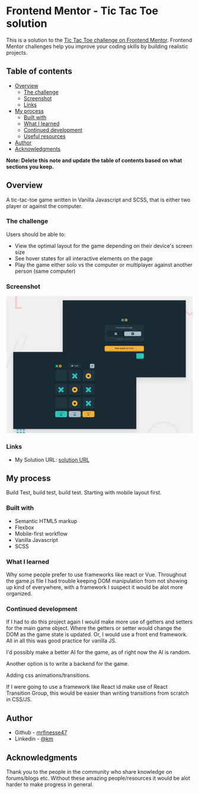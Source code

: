# Frontend Mentor - Tic Tac Toe solution

This is a solution to the [Tic Tac Toe challenge on Frontend Mentor](https://www.frontendmentor.io/challenges/tic-tac-toe-game-Re7ZF_E2v). Frontend Mentor challenges help you improve your coding skills by building realistic projects.

## Table of contents

- [Overview](#overview)
  - [The challenge](#the-challenge)
  - [Screenshot](#screenshot)
  - [Links](#links)
- [My process](#my-process)
  - [Built with](#built-with)
  - [What I learned](#what-i-learned)
  - [Continued development](#continued-development)
  - [Useful resources](#useful-resources)
- [Author](#author)
- [Acknowledgments](#acknowledgments)

**Note: Delete this note and update the table of contents based on what sections you keep.**

## Overview

A tic-tac-toe game written in Vanilla Javascript and SCSS, that is either two player or against the computer.

### The challenge

Users should be able to:

- View the optimal layout for the game depending on their device's screen size
- See hover states for all interactive elements on the page
- Play the game either solo vs the computer or multiplayer against another person (same computer)

### Screenshot

![](./docs/preview.jpg)

### Links

- My Solution URL: [solution URL](https://mrfinesse47.github.io/tic-tac-toe/)

## My process

Build Test, build test, build test. Starting with mobile layout first.

### Built with

- Semantic HTML5 markup
- Flexbox
- Mobile-first workflow
- Vanilla Javascript
- SCSS

### What I learned

Why some people prefer to use frameworks like react or Vue. Throughout the game.js file I had trouble keeping DOM manipulation from not showing up kind of everywhere, with a framework I suspect it would be alot more organized.

### Continued development

If I had to do this project again I would make more use of getters and setters for the main game object. Where the getters or setter would change the DOM as the game state is updated. Or, I would use a front end framework. All in all this was good practice for vanilla JS.

I'd possibly make a better AI for the game, as of right now the AI is random.

Another option is to write a backend for the game.

Adding css animations/transitions.

If I were going to use a framework like React id make use of React Transition Group, this would be easier than writing transitions from scratch in CSS/JS.

## Author

- Github - [mrfinesse47](https://github.com/mrfinesse47)
- Linkedin - [@km](https://www.linkedin.com/in/kevin-mason-7b83b3228/)

## Acknowledgments

Thank you to the people in the community who share knowledge on forums/blogs etc. Without these amazing people/resources it would be alot harder to make progress in general.
